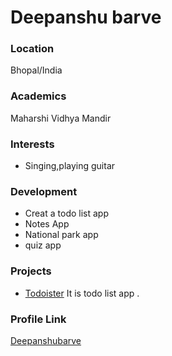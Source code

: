# Deepanshu barve

### Location

Bhopal/India

### Academics

Maharshi Vidhya Mandir 

### Interests

- Singing,playing guitar

### Development

- Creat a todo list app
- Notes App
- National park app
- quiz app

### Projects

- [Todoister](https://github.com/deepanshubarve/Todoister/tree/master) 
It is todo list app .
### Profile Link

[Deepanshubarve](https://github.com/deepanshubarve)
